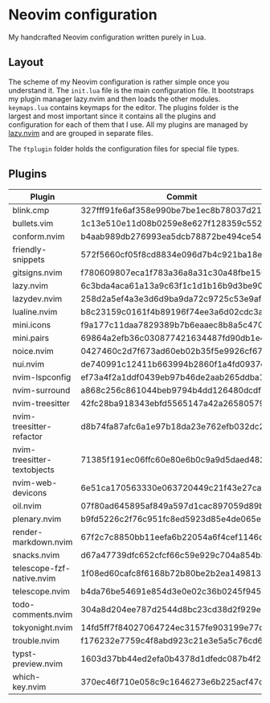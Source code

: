 # Neovim configuration

My handcrafted Neovim configuration written purely in Lua.

## Layout

The scheme of my Neovim configuration is rather simple once you understand it.
The `init.lua` file is the main configuration file. It bootstraps my plugin
manager lazy.nvim and then loads the other modules. `keymaps.lua` contains
keymaps for the editor. The plugins folder is the largest and most important
since it contains all the plugins and configuration for each of them that I use.
All my plugins are managed by [lazy.nvim](https://github.com/folke/lazy.nvim)
and are grouped in separate files.

The `ftplugin` folder holds the configuration files for special file types.

## Plugins

<!--plugin start-->

| Plugin                      | Commit                                   |
| --------------------------- | ---------------------------------------- |
| blink.cmp                   | 327fff91fe6af358e990be7be1ec8b78037d2138 |
| bullets.vim                 | 1c13e510e11d08b0259e8e627f128359c5521962 |
| conform.nvim                | b4aab989db276993ea5dcb78872be494ce546521 |
| friendly-snippets           | 572f5660cf05f8cd8834e096d7b4c921ba18e175 |
| gitsigns.nvim               | f780609807eca1f783a36a8a31c30a48fbe150c5 |
| lazy.nvim                   | 6c3bda4aca61a13a9c63f1c1d1b16b9d3be90d7a |
| lazydev.nvim                | 258d2a5ef4a3e3d6d9ba9da72c9725c53e9afcbd |
| lualine.nvim                | b8c23159c0161f4b89196f74ee3a6d02cdc3a955 |
| mini.icons                  | f9a177c11daa7829389b7b6eaaec8b8a5c47052d |
| mini.pairs                  | 69864a2efb36c030877421634487fd90db1e4298 |
| noice.nvim                  | 0427460c2d7f673ad60eb02b35f5e9926cf67c59 |
| nui.nvim                    | de740991c12411b663994b2860f1a4fd0937c130 |
| nvim-lspconfig              | ef73a4f2a1ddf0439eb97b46de2aab265ddba1cd |
| nvim-surround               | a868c256c861044beb9794b4dd126480dcdfbdad |
| nvim-treesitter             | 42fc28ba918343ebfd5565147a42a26580579482 |
| nvim-treesitter-refactor    | d8b74fa87afc6a1e97b18da23e762efb032dc270 |
| nvim-treesitter-textobjects | 71385f191ec06ffc60e80e6b0c9a9d5daed4824c |
| nvim-web-devicons           | 6e51ca170563330e063720449c21f43e27ca0bc1 |
| oil.nvim                    | 07f80ad645895af849a597d1cac897059d89b686 |
| plenary.nvim                | b9fd5226c2f76c951fc8ed5923d85e4de065e509 |
| render-markdown.nvim        | 67f2c7c8850bb11eefa6b22054a6f4cef1146de2 |
| snacks.nvim                 | d67a47739dfc652cfcf66c59e929c704a854b37a |
| telescope-fzf-native.nvim   | 1f08ed60cafc8f6168b72b80be2b2ea149813e55 |
| telescope.nvim              | b4da76be54691e854d3e0e02c36b0245f945c2c7 |
| todo-comments.nvim          | 304a8d204ee787d2544d8bc23cd38d2f929e7cc5 |
| tokyonight.nvim             | 14fd5ff7f84027064724ec3157fe903199e77ded |
| trouble.nvim                | f176232e7759c4f8abd923c21e3e5a5c76cd6837 |
| typst-preview.nvim          | 1603d37bb44ed2efa0b4378d1dfedc087b4f2141 |
| which-key.nvim              | 370ec46f710e058c9c1646273e6b225acf47cbed |

<!--plugin end-->
